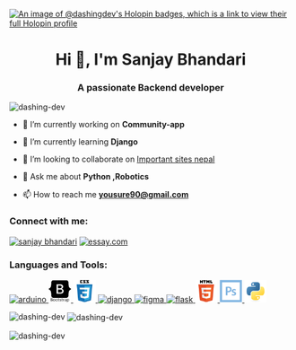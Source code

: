 [![An image of @dashingdev's Holopin badges, which is a link to view their full Holopin profile](https://holopin.me/dashingdev)](https://holopin.io/@dashingdev)

<h1 align="center">Hi 👋, I'm Sanjay Bhandari</h1>
<h3 align="center">A passionate Backend developer</h3>

<p align="left"> <img src="https://komarev.com/ghpvc/?username=dashing-dev&label=Profile%20views&color=0e75b6&style=flat" alt="dashing-dev" /> </p>

- 🔭 I’m currently working on **Community-app**

- 🌱 I’m currently learning **Django**

- 👯 I’m looking to collaborate on [Important sites nepal](https://github.com/dashing-dev/Important-sites-Nepal)

- 💬 Ask me about **Python ,Robotics**

- 📫 How to reach me **yousure90@gmail.com**

<h3 align="left">Connect with me:</h3>
<p align="left">
<a href="https://fb.com/sanjay bhandari" target="blank"><img align="center" src="https://raw.githubusercontent.com/rahuldkjain/github-profile-readme-generator/master/src/images/icons/Social/facebook.svg" alt="sanjay bhandari" height="30" width="40" /></a>
<a href="https://www.youtube.com/c/essay.com" target="blank"><img align="center" src="https://raw.githubusercontent.com/rahuldkjain/github-profile-readme-generator/master/src/images/icons/Social/youtube.svg" alt="essay.com" height="30" width="40" /></a>
</p>

<h3 align="left">Languages and Tools:</h3>
<p align="left"> <a href="https://www.arduino.cc/" target="_blank" rel="noreferrer"> <img src="https://cdn.worldvectorlogo.com/logos/arduino-1.svg" alt="arduino" width="40" height="40"/> </a> <a href="https://getbootstrap.com" target="_blank" rel="noreferrer"> <img src="https://raw.githubusercontent.com/devicons/devicon/master/icons/bootstrap/bootstrap-plain-wordmark.svg" alt="bootstrap" width="40" height="40"/> </a> <a href="https://www.w3schools.com/css/" target="_blank" rel="noreferrer"> <img src="https://raw.githubusercontent.com/devicons/devicon/master/icons/css3/css3-original-wordmark.svg" alt="css3" width="40" height="40"/> </a> <a href="https://www.djangoproject.com/" target="_blank" rel="noreferrer"> <img src="https://cdn.worldvectorlogo.com/logos/django.svg" alt="django" width="40" height="40"/> </a> <a href="https://www.figma.com/" target="_blank" rel="noreferrer"> <img src="https://www.vectorlogo.zone/logos/figma/figma-icon.svg" alt="figma" width="40" height="40"/> </a> <a href="https://flask.palletsprojects.com/" target="_blank" rel="noreferrer"> <img src="https://www.vectorlogo.zone/logos/pocoo_flask/pocoo_flask-icon.svg" alt="flask" width="40" height="40"/> </a> <a href="https://www.w3.org/html/" target="_blank" rel="noreferrer"> <img src="https://raw.githubusercontent.com/devicons/devicon/master/icons/html5/html5-original-wordmark.svg" alt="html5" width="40" height="40"/> </a> <a href="https://www.photoshop.com/en" target="_blank" rel="noreferrer"> <img src="https://raw.githubusercontent.com/devicons/devicon/master/icons/photoshop/photoshop-line.svg" alt="photoshop" width="40" height="40"/> </a> <a href="https://www.python.org" target="_blank" rel="noreferrer"> <img src="https://raw.githubusercontent.com/devicons/devicon/master/icons/python/python-original.svg" alt="python" width="40" height="40"/> </a> </p>

<p><img align="left" src="https://github-readme-stats.vercel.app/api/top-langs?username=dashing-dev&show_icons=true&locale=en&layout=compact" alt="dashing-dev" /></p>

<p>&nbsp;<img align="center" src="https://github-readme-stats.vercel.app/api?username=dashing-dev&show_icons=true&locale=en" alt="dashing-dev" /></p>

<p><img align="center" src="https://github-readme-streak-stats.herokuapp.com/?user=dashing-dev&" alt="dashing-dev" /></p>

